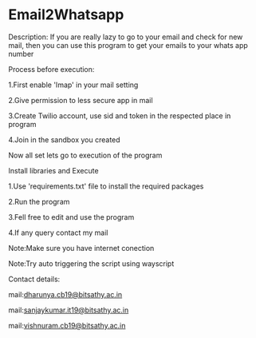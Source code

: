 # Email2Whatsapp
Description:
  If you are really lazy to go to your email and check for new mail, then you can use this program to get your emails to your whats app number

Process before execution:

1.First enable 'Imap' in your mail setting

2.Give permission to less secure app in mail

3.Create Twilio account, use sid and token in the respected place in program

4.Join in the sandbox you created

Now all set lets go to execution of the program

Install libraries and Execute

1.Use 'requirements.txt' file to install the required packages

2.Run the program 

3.Fell free to edit and use the program

4.If any query contact my mail

Note:Make sure you have internet conection

Note:Try auto triggering the script using wayscript

Contact details:

mail:dharunya.cb19@bitsathy.ac.in

mail:sanjaykumar.it19@bitsathy.ac.in

mail:vishnuram.cb19@bitsathy.ac.in
